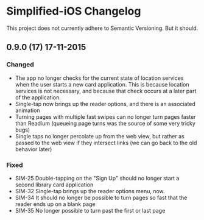 # Simplified-iOS Changelog
This project does not currently adhere to Semantic Versioning. But it should.

## 0.9.0 (17) 17-11-2015
### Changed
- The app no longer checks for the current state of location services when the user starts a new card application. This is because location services is not necessary, and because that check occurs at a later part of the application.
- Single-tap now brings up the reader options, and there is an associated animation
- Turning pages with multiple fast swipes can no longer turn pages faster than Readium (queueing page turns was the source of some very tricky bugs)
- Single taps no longer percolate up from the web view, but rather as passed to the web view if they intersect links (we can go back to the old behavior later)
 
### Fixed
- SIM-25 Double-tapping on the "Sign Up" should no longer start a second library card application
- SIM-32 Single-tap brings up the reader options menu, now.
- SIM-34 It should no longer be possible to turn pages so fast that the reader ends up on a blank page
- SIM-35 No longer possible to turn past the first or last page